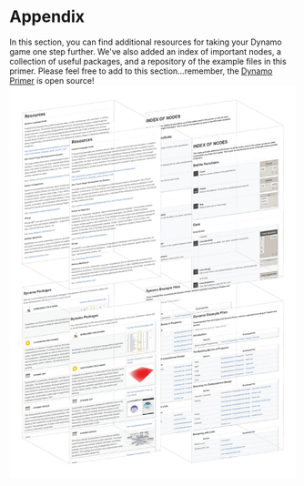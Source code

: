 # Appendix

In this section, you can find additional resources for taking your Dynamo game one step further. We've also added an index of important nodes, a collection of useful packages, and a repository of the example files in this primer. Please feel free to add to this section...remember, the [Dynamo Primer](https://github.com/DynamoDS/DynamoPrimer) is open source!
![IMAGE](images/A/a-cover.jpg)
